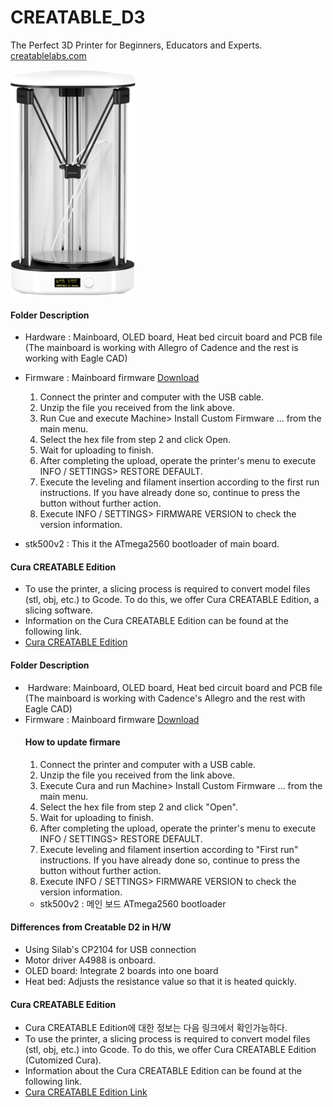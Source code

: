 # CREATABLE_D3
The Perfect 3D Printer for Beginners, Educators and Experts.
[creatablelabs.com](http://creatablelabs.com/)

<img src="./Doc/Creatable_D3.png" width="200" height="361">

#### Folder Description
 - Hardware : Mainboard, OLED board, Heat bed circuit board and PCB file (The mainboard is working with Allegro of Cadence and the rest is working with Eagle CAD)
 - Firmware : Mainboard firmware [Download](https://github.com/AteamVentures/CREATABLE_D3/raw/master/Firmware/D3_Firmware.zip)  
	1. Connect the printer and computer with the USB cable.
	2. Unzip the file you received from the link above.
	3. Run Cue and execute Machine> Install Custom Firmware ... from the main menu.
	4. Select the hex file from step 2 and click Open.
	5. Wait for uploading to finish.
	6. After completing the upload, operate the printer's menu to execute INFO / SETTINGS> RESTORE DEFAULT.
	7. Execute the leveling and filament insertion according to the first run instructions. If you have already done so, continue to press the button without further action.
	8. Execute INFO / SETTINGS> FIRMWARE VERSION to check the version information.

 - stk500v2 : This it the ATmega2560 bootloader of main board.


#### Cura CREATABLE Edition

- To use the printer, a slicing process is required to convert model files (stl, obj, etc.) to Gcode. To do this, we offer Cura CREATABLE Edition, a slicing software.
- Information on the Cura CREATABLE Edition can be found at the following link.
- [Cura CREATABLE Edition](https://github.com/AteamVentures/CuraCreatableEdition)

#### Folder Description
 -  Hardware: Mainboard, OLED board, Heat bed circuit board and PCB file (The mainboard is working with Cadence's Allegro and the rest with Eagle CAD)
 - Firmware : Mainboard firmware [Download](https://github.com/AteamVentures/CREATABLE_D3/raw/master/Firmware/D3_Firmware.zip)  
	#### How to update firmare
	1. Connect the printer and computer with a USB cable.
	2. Unzip the file you received from the link above.
	3. Execute Cura and run Machine> Install Custom Firmware ... from the main menu.
	4. Select the hex file from step 2 and click "Open".
	5. Wait for uploading to finish.
	6. After completing the upload, operate the printer's menu to execute INFO / SETTINGS> RESTORE DEFAULT.
	7. Execute leveling and filament insertion according to "First run" instructions. If you have already done so, continue to press the button without further action.
	8. Execute INFO / SETTINGS> FIRMWARE VERSION to check the version information.
	- stk500v2 : 메인 보드 ATmega2560 bootloader

#### Differences from Creatable D2 in H/W

- Using Silab's CP2104 for USB connection
- Motor driver A4988 is onboard.
- OLED board: Integrate 2 boards into one board
- Heat bed: Adjusts the resistance value so that it is heated quickly.

#### Cura CREATABLE Edition

- Cura CREATABLE Edition에 대한 정보는 다음 링크에서 확인가능하다.
- To use the printer, a slicing process is required to convert model files (stl, obj, etc.) into Gcode. To do this, we offer Cura CREATABLE Edition (Cutomized Cura).
- Information about the Cura CREATABLE Edition can be found at the following link.
- [Cura CREATABLE Edition Link](https://github.com/AteamVentures/CuraCreatableEdition)

